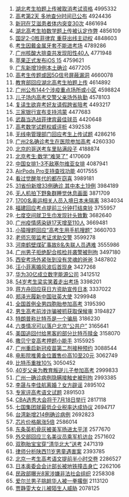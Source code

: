 1. [湖北考生拍题上传被取消考试资格](http://www.baidu.com/baidu?cl=3&tn=SE_baiduhomet8_jmjb7mjw&rsv_dl=fyb_top&fr=top1000&wd=%BA%FE%B1%B1%BF%BC%C9%FA%C5%C4%CC%E2%C9%CF%B4%AB%B1%BB%C8%A1%CF%FB%BF%BC%CA%D4%D7%CA%B8%F1) 4995332
1. [高考第2天 多地查分时间已公布](http://www.baidu.com/baidu?cl=3&tn=SE_baiduhomet8_jmjb7mjw&rsv_dl=fyb_top&fr=top1000&wd=%B8%DF%BF%BC%B5%DA2%CC%EC%20%B6%E0%B5%D8%B2%E9%B7%D6%CA%B1%BC%E4%D2%D1%B9%AB%B2%BC) 4924436
1. [新冠在艾滋患者体内突变30次](http://www.baidu.com/baidu?cl=3&tn=SE_baiduhomet8_jmjb7mjw&rsv_dl=fyb_top&fr=top1000&wd=%D0%C2%B9%DA%D4%DA%B0%AC%D7%CC%BB%BC%D5%DF%CC%E5%C4%DA%CD%BB%B1%E430%B4%CE) 4861694
1. [湖北高考生拍数学题上传被认定作弊](http://www.baidu.com/baidu?cl=3&tn=SE_baiduhomet8_jmjb7mjw&rsv_dl=fyb_top&fr=top1000&wd=%BA%FE%B1%B1%B8%DF%BF%BC%C9%FA%C5%C4%CA%FD%D1%A7%CC%E2%C9%CF%B4%AB%B1%BB%C8%CF%B6%A8%D7%F7%B1%D7) 4856109
1. [国足2-0胜菲律宾 重获出线主动权](http://www.baidu.com/baidu?cl=3&tn=SE_baiduhomet8_jmjb7mjw&rsv_dl=fyb_top&fr=top1000&wd=%B9%FA%D7%E32-0%CA%A4%B7%C6%C2%C9%B1%F6%20%D6%D8%BB%F1%B3%F6%CF%DF%D6%F7%B6%AF%C8%A8) 4848603
1. [考生因戴金属牙套不能进考场](http://www.baidu.com/baidu?cl=3&tn=SE_baiduhomet8_jmjb7mjw&rsv_dl=fyb_top&fr=top1000&wd=%BF%BC%C9%FA%D2%F2%B4%F7%BD%F0%CA%F4%D1%C0%CC%D7%B2%BB%C4%DC%BD%F8%BF%BC%B3%A1) 4789286
1. [广州核酸大排查共发现阳性40人](http://www.baidu.com/baidu?cl=3&tn=SE_baiduhomet8_jmjb7mjw&rsv_dl=fyb_top&fr=top1000&wd=%B9%E3%D6%DD%BA%CB%CB%E1%B4%F3%C5%C5%B2%E9%B9%B2%B7%A2%CF%D6%D1%F4%D0%D440%C8%CB) 4771948
1. [苹果正式发布iOS 15](http://www.baidu.com/baidu?cl=3&tn=SE_baiduhomet8_jmjb7mjw&rsv_dl=fyb_top&fr=top1000&wd=%C6%BB%B9%FB%D5%FD%CA%BD%B7%A2%B2%BCiOS%2015) 4759621
1. [广东新增19例本土确诊](http://www.baidu.com/baidu?cl=3&tn=SE_baiduhomet8_jmjb7mjw&rsv_dl=fyb_top&fr=top1000&wd=%B9%E3%B6%AB%D0%C2%D4%F619%C0%FD%B1%BE%CD%C1%C8%B7%D5%EF) 4677205
1. [高考生传题或因5G信号屏蔽漏洞](http://www.baidu.com/baidu?cl=3&tn=SE_baiduhomet8_jmjb7mjw&rsv_dl=fyb_top&fr=top1000&wd=%B8%DF%BF%BC%C9%FA%B4%AB%CC%E2%BB%F2%D2%F25G%D0%C5%BA%C5%C6%C1%B1%CE%C2%A9%B6%B4) 4660078
1. [教育部回应湖北高考生拍题上传](http://www.baidu.com/baidu?cl=3&tn=SE_baiduhomet8_jmjb7mjw&rsv_dl=fyb_top&fr=top1000&wd=%BD%CC%D3%FD%B2%BF%BB%D8%D3%A6%BA%FE%B1%B1%B8%DF%BF%BC%C9%FA%C5%C4%CC%E2%C9%CF%B4%AB) 4614892
1. [广州公布144个涉疫重点场所或小区](http://www.baidu.com/baidu?cl=3&tn=SE_baiduhomet8_jmjb7mjw&rsv_dl=fyb_top&fr=top1000&wd=%B9%E3%D6%DD%B9%AB%B2%BC144%B8%F6%C9%E6%D2%DF%D6%D8%B5%E3%B3%A1%CB%F9%BB%F2%D0%A1%C7%F8) 4598824
1. [儿子场内高考交警父亲场外执勤](http://www.baidu.com/baidu?cl=3&tn=SE_baiduhomet8_jmjb7mjw&rsv_dl=fyb_top&fr=top1000&wd=%B6%F9%D7%D3%B3%A1%C4%DA%B8%DF%BF%BC%BD%BB%BE%AF%B8%B8%C7%D7%B3%A1%CD%E2%D6%B4%C7%DA) 4578103
1. [复读生欲弃考好友请假跨省陪考](http://www.baidu.com/baidu?cl=3&tn=SE_baiduhomet8_jmjb7mjw&rsv_dl=fyb_top&fr=top1000&wd=%B8%B4%B6%C1%C9%FA%D3%FB%C6%FA%BF%BC%BA%C3%D3%D1%C7%EB%BC%D9%BF%E7%CA%A1%C5%E3%BF%BC) 4493217
1. [三家银行宣布支持鸿蒙](http://www.baidu.com/baidu?cl=3&tn=SE_baiduhomet8_jmjb7mjw&rsv_dl=fyb_top&fr=top1000&wd=%C8%FD%BC%D2%D2%F8%D0%D0%D0%FB%B2%BC%D6%A7%B3%D6%BA%E8%C3%C9) 4477683
1. [武磊当选战菲律宾最佳球员](http://www.baidu.com/baidu?cl=3&tn=SE_baiduhomet8_jmjb7mjw&rsv_dl=fyb_top&fr=top1000&wd=%CE%E4%C0%DA%B5%B1%D1%A1%D5%BD%B7%C6%C2%C9%B1%F6%D7%EE%BC%D1%C7%F2%D4%B1) 4420648
1. [高考数学试题权威评析](http://www.baidu.com/baidu?cl=3&tn=SE_baiduhomet8_jmjb7mjw&rsv_dl=fyb_top&fr=top1000&wd=%B8%DF%BF%BC%CA%FD%D1%A7%CA%D4%CC%E2%C8%A8%CD%FE%C6%C0%CE%F6) 4392538
1. [无线电管理部门回应考生上传试题](http://www.baidu.com/baidu?cl=3&tn=SE_baiduhomet8_jmjb7mjw&rsv_dl=fyb_top&fr=top1000&wd=%CE%DE%CF%DF%B5%E7%B9%DC%C0%ED%B2%BF%C3%C5%BB%D8%D3%A6%BF%BC%C9%FA%C9%CF%B4%AB%CA%D4%CC%E2) 4286216
1. [广州2名确诊考生在医院参加高考](http://www.baidu.com/baidu?cl=3&tn=SE_baiduhomet8_jmjb7mjw&rsv_dl=fyb_top&fr=top1000&wd=%B9%E3%D6%DD2%C3%FB%C8%B7%D5%EF%BF%BC%C9%FA%D4%DA%D2%BD%D4%BA%B2%CE%BC%D3%B8%DF%BF%BC) 4260330
1. [北京的哥送考车里贴满段子](http://www.baidu.com/baidu?cl=3&tn=SE_baiduhomet8_jmjb7mjw&rsv_dl=fyb_top&fr=top1000&wd=%B1%B1%BE%A9%B5%C4%B8%E7%CB%CD%BF%BC%B3%B5%C0%EF%CC%F9%C2%FA%B6%CE%D7%D3) 4188874
1. [北京考生:数学“难哭了”](http://www.baidu.com/baidu?cl=3&tn=SE_baiduhomet8_jmjb7mjw&rsv_dl=fyb_top&fr=top1000&wd=%B1%B1%BE%A9%BF%BC%C9%FA%3A%CA%FD%D1%A7%A1%B0%C4%D1%BF%DE%C1%CB%A1%B1) 4170609
1. [中国女排1-3不敌塞尔维亚女排](http://www.baidu.com/baidu?cl=3&tn=SE_baiduhomet8_jmjb7mjw&rsv_dl=fyb_top&fr=top1000&wd=%D6%D0%B9%FA%C5%AE%C5%C51-3%B2%BB%B5%D0%C8%FB%B6%FB%CE%AC%D1%C7%C5%AE%C5%C5) 4087941
1. [AirPods Pro支持查找功能](http://www.baidu.com/baidu?cl=3&tn=SE_baiduhomet8_jmjb7mjw&rsv_dl=fyb_top&fr=top1000&wd=AirPods%20Pro%D6%A7%B3%D6%B2%E9%D5%D2%B9%A6%C4%DC) 4017555
1. [看过觉醒年代的都在窃喜](http://www.baidu.com/baidu?cl=3&tn=SE_baiduhomet8_jmjb7mjw&rsv_dl=fyb_top&fr=top1000&wd=%BF%B4%B9%FD%BE%F5%D0%D1%C4%EA%B4%FA%B5%C4%B6%BC%D4%DA%C7%D4%CF%B2) 3989181
1. [31省份新增33例确诊 其中本土19例](http://www.baidu.com/baidu?cl=3&tn=SE_baiduhomet8_jmjb7mjw&rsv_dl=fyb_top&fr=top1000&wd=31%CA%A1%B7%DD%D0%C2%D4%F633%C0%FD%C8%B7%D5%EF%20%C6%E4%D6%D0%B1%BE%CD%C119%C0%FD) 3984189
1. [无人机拍下野象群睡觉休息画面](http://www.baidu.com/baidu?cl=3&tn=SE_baiduhomet8_jmjb7mjw&rsv_dl=fyb_top&fr=top1000&wd=%CE%DE%C8%CB%BB%FA%C5%C4%CF%C2%D2%B0%CF%F3%C8%BA%CB%AF%BE%F5%D0%DD%CF%A2%BB%AD%C3%E6) 3871709
1. [1700名奥运相关人员入境日本未隔离](http://www.baidu.com/baidu?cl=3&tn=SE_baiduhomet8_jmjb7mjw&rsv_dl=fyb_top&fr=top1000&wd=1700%C3%FB%B0%C2%D4%CB%CF%E0%B9%D8%C8%CB%D4%B1%C8%EB%BE%B3%C8%D5%B1%BE%CE%B4%B8%F4%C0%EB) 3834034
1. [福建回应考点提前三分钟打结束铃](http://www.baidu.com/baidu?cl=3&tn=SE_baiduhomet8_jmjb7mjw&rsv_dl=fyb_top&fr=top1000&wd=%B8%A3%BD%A8%BB%D8%D3%A6%BF%BC%B5%E3%CC%E1%C7%B0%C8%FD%B7%D6%D6%D3%B4%F2%BD%E1%CA%F8%C1%E5) 3755957
1. [七度空间就卫生巾发现针头致歉](http://www.baidu.com/baidu?cl=3&tn=SE_baiduhomet8_jmjb7mjw&rsv_dl=fyb_top&fr=top1000&wd=%C6%DF%B6%C8%BF%D5%BC%E4%BE%CD%CE%C0%C9%FA%BD%ED%B7%A2%CF%D6%D5%EB%CD%B7%D6%C2%C7%B8) 3682640
1. [广州疫情感染链17天增至110人](http://www.baidu.com/baidu?cl=3&tn=SE_baiduhomet8_jmjb7mjw&rsv_dl=fyb_top&fr=top1000&wd=%B9%E3%D6%DD%D2%DF%C7%E9%B8%D0%C8%BE%C1%B417%CC%EC%D4%F6%D6%C1110%C8%CB) 3669481
1. [小猿搜题回应“高考生用手机搜题”](http://www.baidu.com/baidu?cl=3&tn=SE_baiduhomet8_jmjb7mjw&rsv_dl=fyb_top&fr=top1000&wd=%D0%A1%D4%B3%CB%D1%CC%E2%BB%D8%D3%A6%A1%B0%B8%DF%BF%BC%C9%FA%D3%C3%CA%D6%BB%FA%CB%D1%CC%E2%A1%B1) 3660703
1. [老师忘带监考证求助交警](http://www.baidu.com/baidu?cl=3&tn=SE_baiduhomet8_jmjb7mjw&rsv_dl=fyb_top&fr=top1000&wd=%C0%CF%CA%A6%CD%FC%B4%F8%BC%E0%BF%BC%D6%A4%C7%F3%D6%FA%BD%BB%BE%AF) 3599278
1. [河南鹤壁煤矿事故8名失联人员遇难](http://www.baidu.com/baidu?cl=3&tn=SE_baiduhomet8_jmjb7mjw&rsv_dl=fyb_top&fr=top1000&wd=%BA%D3%C4%CF%BA%D7%B1%DA%C3%BA%BF%F3%CA%C2%B9%CA8%C3%FB%CA%A7%C1%AA%C8%CB%D4%B1%D3%F6%C4%D1) 3555986
1. [广州男子拒绝配合核检并袭警被刑拘](http://www.baidu.com/baidu?cl=3&tn=SE_baiduhomet8_jmjb7mjw&rsv_dl=fyb_top&fr=top1000&wd=%B9%E3%D6%DD%C4%D0%D7%D3%BE%DC%BE%F8%C5%E4%BA%CF%BA%CB%BC%EC%B2%A2%CF%AE%BE%AF%B1%BB%D0%CC%BE%D0) 3497180
1. [西安考场外紧张到没有灵魂的爸爸](http://www.baidu.com/baidu?cl=3&tn=SE_baiduhomet8_jmjb7mjw&rsv_dl=fyb_top&fr=top1000&wd=%CE%F7%B0%B2%BF%BC%B3%A1%CD%E2%BD%F4%D5%C5%B5%BD%C3%BB%D3%D0%C1%E9%BB%EA%B5%C4%B0%D6%B0%D6) 3487802
1. [汪小菲离婚风波后首现身](http://www.baidu.com/baidu?cl=3&tn=SE_baiduhomet8_jmjb7mjw&rsv_dl=fyb_top&fr=top1000&wd=%CD%F4%D0%A1%B7%C6%C0%EB%BB%E9%B7%E7%B2%A8%BA%F3%CA%D7%CF%D6%C9%ED) 3427268
1. [华为30亿成立数字能源公司](http://www.baidu.com/baidu?cl=3&tn=SE_baiduhomet8_jmjb7mjw&rsv_dl=fyb_top&fr=top1000&wd=%BB%AA%CE%AA30%D2%DA%B3%C9%C1%A2%CA%FD%D7%D6%C4%DC%D4%B4%B9%AB%CB%BE) 3412512
1. [54岁考生梁实笑着走出考场](http://www.baidu.com/baidu?cl=3&tn=SE_baiduhomet8_jmjb7mjw&rsv_dl=fyb_top&fr=top1000&wd=54%CB%EA%BF%BC%C9%FA%C1%BA%CA%B5%D0%A6%D7%C5%D7%DF%B3%F6%BF%BC%B3%A1) 3398201
1. [蒋方舟回应获日方资助宣传日本](http://www.baidu.com/baidu?cl=3&tn=SE_baiduhomet8_jmjb7mjw&rsv_dl=fyb_top&fr=top1000&wd=%BD%AF%B7%BD%D6%DB%BB%D8%D3%A6%BB%F1%C8%D5%B7%BD%D7%CA%D6%FA%D0%FB%B4%AB%C8%D5%B1%BE) 3337022
1. [郑泽光履新中国驻英大使](http://www.baidu.com/baidu?cl=3&tn=SE_baiduhomet8_jmjb7mjw&rsv_dl=fyb_top&fr=top1000&wd=%D6%A3%D4%F3%B9%E2%C2%C4%D0%C2%D6%D0%B9%FA%D7%A4%D3%A2%B4%F3%CA%B9) 3299948
1. [全国首例全男四胞胎参加高考](http://www.baidu.com/baidu?cl=3&tn=SE_baiduhomet8_jmjb7mjw&rsv_dl=fyb_top&fr=top1000&wd=%C8%AB%B9%FA%CA%D7%C0%FD%C8%AB%C4%D0%CB%C4%B0%FB%CC%A5%B2%CE%BC%D3%B8%DF%BF%BC) 3195390
1. [男生高考前涉诈骗被抓获取保候审](http://www.baidu.com/baidu?cl=3&tn=SE_baiduhomet8_jmjb7mjw&rsv_dl=fyb_top&fr=top1000&wd=%C4%D0%C9%FA%B8%DF%BF%BC%C7%B0%C9%E6%D5%A9%C6%AD%B1%BB%D7%A5%BB%F1%C8%A1%B1%A3%BA%F2%C9%F3) 3194827
1. [特朗普称比特币是一个骗局](http://www.baidu.com/baidu?cl=3&tn=SE_baiduhomet8_jmjb7mjw&rsv_dl=fyb_top&fr=top1000&wd=%CC%D8%C0%CA%C6%D5%B3%C6%B1%C8%CC%D8%B1%D2%CA%C7%D2%BB%B8%F6%C6%AD%BE%D6) 3186230
1. [六类情况可以落户北京“公共户”](http://www.baidu.com/baidu?cl=3&tn=SE_baiduhomet8_jmjb7mjw&rsv_dl=fyb_top&fr=top1000&wd=%C1%F9%C0%E0%C7%E9%BF%F6%BF%C9%D2%D4%C2%E4%BB%A7%B1%B1%BE%A9%A1%B0%B9%AB%B9%B2%BB%A7%A1%B1) 3165641
1. [美国追回付给黑客的部分比特币赎金](http://www.baidu.com/baidu?cl=3&tn=SE_baiduhomet8_jmjb7mjw&rsv_dl=fyb_top&fr=top1000&wd=%C3%C0%B9%FA%D7%B7%BB%D8%B8%B6%B8%F8%BA%DA%BF%CD%B5%C4%B2%BF%B7%D6%B1%C8%CC%D8%B1%D2%CA%EA%BD%F0) 3158070
1. [撒贝宁变高考押题小能手](http://www.baidu.com/baidu?cl=3&tn=SE_baiduhomet8_jmjb7mjw&rsv_dl=fyb_top&fr=top1000&wd=%C8%F6%B1%B4%C4%FE%B1%E4%B8%DF%BF%BC%D1%BA%CC%E2%D0%A1%C4%DC%CA%D6) 3155925
1. [广州重启新冠疫苗第二剂接种预约](http://www.baidu.com/baidu?cl=3&tn=SE_baiduhomet8_jmjb7mjw&rsv_dl=fyb_top&fr=top1000&wd=%B9%E3%D6%DD%D6%D8%C6%F4%D0%C2%B9%DA%D2%DF%C3%E7%B5%DA%B6%FE%BC%C1%BD%D3%D6%D6%D4%A4%D4%BC) 3088544
1. [电影院推黄金位置售价高10至20元](http://www.baidu.com/baidu?cl=3&tn=SE_baiduhomet8_jmjb7mjw&rsv_dl=fyb_top&fr=top1000&wd=%B5%E7%D3%B0%D4%BA%CD%C6%BB%C6%BD%F0%CE%BB%D6%C3%CA%DB%BC%DB%B8%DF10%D6%C120%D4%AA) 3062749
1. [比特币重挫10%](http://www.baidu.com/baidu?cl=3&tn=SE_baiduhomet8_jmjb7mjw&rsv_dl=fyb_top&fr=top1000&wd=%B1%C8%CC%D8%B1%D2%D6%D8%B4%EC10%25) 3050452
1. [40岁父亲为教育叛逆儿子参加高考](http://www.baidu.com/baidu?cl=3&tn=SE_baiduhomet8_jmjb7mjw&rsv_dl=fyb_top&fr=top1000&wd=40%CB%EA%B8%B8%C7%D7%CE%AA%BD%CC%D3%FD%C5%D1%C4%E6%B6%F9%D7%D3%B2%CE%BC%D3%B8%DF%BF%BC) 2999833
1. [广州一确诊病例隐瞒接触史被刑拘](http://www.baidu.com/baidu?cl=3&tn=SE_baiduhomet8_jmjb7mjw&rsv_dl=fyb_top&fr=top1000&wd=%B9%E3%D6%DD%D2%BB%C8%B7%D5%EF%B2%A1%C0%FD%D2%FE%C2%F7%BD%D3%B4%A5%CA%B7%B1%BB%D0%CC%BE%D0) 2993385
1. [李晟与李佳航离婚？女方辟谣](http://www.baidu.com/baidu?cl=3&tn=SE_baiduhomet8_jmjb7mjw&rsv_dl=fyb_top&fr=top1000&wd=%C0%EE%EA%C9%D3%EB%C0%EE%BC%D1%BA%BD%C0%EB%BB%E9%A3%BF%C5%AE%B7%BD%B1%D9%D2%A5) 2895102
1. [专家评高考语文试题](http://www.baidu.com/baidu?cl=3&tn=SE_baiduhomet8_jmjb7mjw&rsv_dl=fyb_top&fr=top1000&wd=%D7%A8%BC%D2%C6%C0%B8%DF%BF%BC%D3%EF%CE%C4%CA%D4%CC%E2) 2891503
1. [CBA选秀大会将于7月18日举行](http://www.baidu.com/baidu?cl=3&tn=SE_baiduhomet8_jmjb7mjw&rsv_dl=fyb_top&fr=top1000&wd=CBA%D1%A1%D0%E3%B4%F3%BB%E1%BD%AB%D3%DA7%D4%C218%C8%D5%BE%D9%D0%D0) 2817118
1. [七国集团就最低企业税率达成协议](http://www.baidu.com/baidu?cl=3&tn=SE_baiduhomet8_jmjb7mjw&rsv_dl=fyb_top&fr=top1000&wd=%C6%DF%B9%FA%BC%AF%CD%C5%BE%CD%D7%EE%B5%CD%C6%F3%D2%B5%CB%B0%C2%CA%B4%EF%B3%C9%D0%AD%D2%E9) 2694717
1. [台湾新增214例确诊病例](http://www.baidu.com/baidu?cl=3&tn=SE_baiduhomet8_jmjb7mjw&rsv_dl=fyb_top&fr=top1000&wd=%CC%A8%CD%E5%D0%C2%D4%F6214%C0%FD%C8%B7%D5%EF%B2%A1%C0%FD) 2692823
1. [芯片价格飙涨5倍](http://www.baidu.com/baidu?cl=3&tn=SE_baiduhomet8_jmjb7mjw&rsv_dl=fyb_top&fr=top1000&wd=%D0%BE%C6%AC%BC%DB%B8%F1%EC%AD%D5%C75%B1%B6) 2586014
1. [东条英机骨灰被美军扬进太平洋](http://www.baidu.com/baidu?cl=3&tn=SE_baiduhomet8_jmjb7mjw&rsv_dl=fyb_top&fr=top1000&wd=%B6%AB%CC%F5%D3%A2%BB%FA%B9%C7%BB%D2%B1%BB%C3%C0%BE%FC%D1%EF%BD%F8%CC%AB%C6%BD%D1%F3) 2577670
1. [外交部回应三名美议员乘军机访台](http://www.baidu.com/baidu?cl=3&tn=SE_baiduhomet8_jmjb7mjw&rsv_dl=fyb_top&fr=top1000&wd=%CD%E2%BD%BB%B2%BF%BB%D8%D3%A6%C8%FD%C3%FB%C3%C0%D2%E9%D4%B1%B3%CB%BE%FC%BB%FA%B7%C3%CC%A8) 2571602
1. [双胞胎宝宝穿“清华北大”送考](http://www.baidu.com/baidu?cl=3&tn=SE_baiduhomet8_jmjb7mjw&rsv_dl=fyb_top&fr=top1000&wd=%CB%AB%B0%FB%CC%A5%B1%A6%B1%A6%B4%A9%A1%B0%C7%E5%BB%AA%B1%B1%B4%F3%A1%B1%CB%CD%BF%BC) 2471319
1. [律师分析陕西11岁男童遇害案](http://www.baidu.com/baidu?cl=3&tn=SE_baiduhomet8_jmjb7mjw&rsv_dl=fyb_top&fr=top1000&wd=%C2%C9%CA%A6%B7%D6%CE%F6%C9%C2%CE%F711%CB%EA%C4%D0%CD%AF%D3%F6%BA%A6%B0%B8) 2393785
1. [北京一考生高考语文提前半小时交卷](http://www.baidu.com/baidu?cl=3&tn=SE_baiduhomet8_jmjb7mjw&rsv_dl=fyb_top&fr=top1000&wd=%B1%B1%BE%A9%D2%BB%BF%BC%C9%FA%B8%DF%BF%BC%D3%EF%CE%C4%CC%E1%C7%B0%B0%EB%D0%A1%CA%B1%BD%BB%BE%ED) 2286527
1. [日本奥委会会计部长被地铁撞击身亡](http://www.baidu.com/baidu?cl=3&tn=SE_baiduhomet8_jmjb7mjw&rsv_dl=fyb_top&fr=top1000&wd=%C8%D5%B1%BE%B0%C2%CE%AF%BB%E1%BB%E1%BC%C6%B2%BF%B3%A4%B1%BB%B5%D8%CC%FA%D7%B2%BB%F7%C9%ED%CD%F6) 2262106
1. [民政部曝光8家涉嫌非法社会组织](http://www.baidu.com/baidu?cl=3&tn=SE_baiduhomet8_jmjb7mjw&rsv_dl=fyb_top&fr=top1000&wd=%C3%F1%D5%FE%B2%BF%C6%D8%B9%E28%BC%D2%C9%E6%CF%D3%B7%C7%B7%A8%C9%E7%BB%E1%D7%E9%D6%AF) 2258308
1. [爱尔兰男子挑衅华人被一拳撂倒](http://www.baidu.com/baidu?cl=3&tn=SE_baiduhomet8_jmjb7mjw&rsv_dl=fyb_top&fr=top1000&wd=%B0%AE%B6%FB%C0%BC%C4%D0%D7%D3%CC%F4%D0%C6%BB%AA%C8%CB%B1%BB%D2%BB%C8%AD%C1%CC%B5%B9) 2113120
1. [贾静雯大女儿被陌生人威胁](http://www.baidu.com/baidu?cl=3&tn=SE_baiduhomet8_jmjb7mjw&rsv_dl=fyb_top&fr=top1000&wd=%BC%D6%BE%B2%F6%A9%B4%F3%C5%AE%B6%F9%B1%BB%C4%B0%C9%FA%C8%CB%CD%FE%D0%B2) 2078125